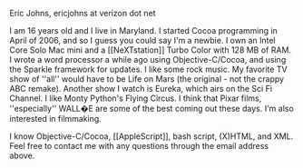 


Eric Johns, ericjohns at verizon dot net

I am 16 years old and I live in Maryland. I started Cocoa programming in April of 2006, and so I guess you could say I'm a newbie. I own an Intel Core Solo Mac mini and a [[NeXTstation]] Turbo Color with 128 MB of RAM. I wrote a word processor a while ago using Objective-C/Cocoa, and using the Sparkle framework for updates. I like some rock music. My favorite TV show of ''all'' would have to be Life on Mars (the original - not the crappy ABC remake). Another show I watch is Eureka, which airs on the Sci Fi Channel. I like Monty Python's Flying Circus. I think that Pixar films, ''especially'' WALL�E are some of the best coming out these days. I'm also interested in filmmaking.

I know Objective-C/Cocoa, [[AppleScript]], bash script, (X)HTML, and XML. Feel free to contact me with any questions through the email address above.